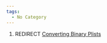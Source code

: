 ```yaml
---
tags:
  - No Category
---
```

1.  REDIRECT [Converting Binary
    Plists](converting_binary_plists.md)